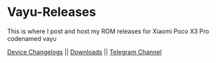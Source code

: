 # Vayu-Releases
This is where I post and host my ROM releases for Xiaomi Poco X3 Pro codenamed vayu

[Device Changelogs](https://github.com/sanjeevstunner/Vayu-Releases/blob/main/changelogs.md)
||
[Downloads](https://github.com/sanjeevstunner/Vayu-Releases/releases)
||
[Telegram Channel](https://t.me/chandler_s_ROMs)
